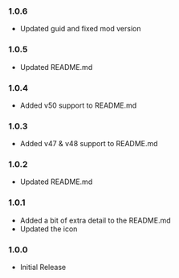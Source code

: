 ### 1.0.6

- Updated guid and fixed mod version

### 1.0.5

- Updated README.md

### 1.0.4

- Added v50 support to README.md

### 1.0.3

- Added v47 & v48 support to README.md

### 1.0.2

- Updated README.md

### 1.0.1

- Added a bit of extra detail to the README.md
- Updated the icon

### 1.0.0

- Initial Release

